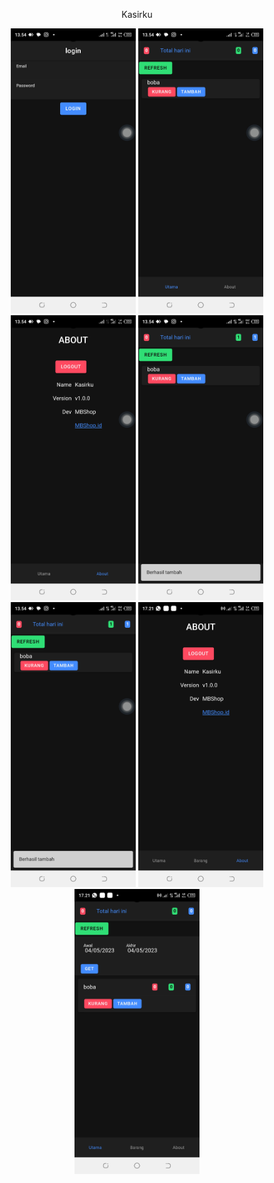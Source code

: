 <!-- <p align="center"><a href="https://laravel.com" target="_blank"><img src="https://raw.githubusercontent.com/laravel/art/master/logo-lockup/5%20SVG/2%20CMYK/1%20Full%20Color/laravel-logolockup-cmyk-red.svg" width="400"></a></p> -->

<p align="center">
Kasirku
</p>

<p align="center">
<a href="https://mbshop.id"><img src="readme/1 (1).jpg" width="200"></a>
<a href="https://mbshop.id"><img src="readme/1 (2).jpg" width="200"></a>
<a href="https://mbshop.id"><img src="readme/1 (3).jpg" width="200"></a>
<a href="https://mbshop.id"><img src="readme/1 (4).jpg" width="200"></a>
<a href="https://mbshop.id"><img src="readme/2 (1).jpg" width="200"></a>
<a href="https://mbshop.id"><img src="readme/2 (2).jpg" width="200"></a>
<a href="https://mbshop.id"><img src="readme/2 (3).jpg" width="200"></a>
</p>
